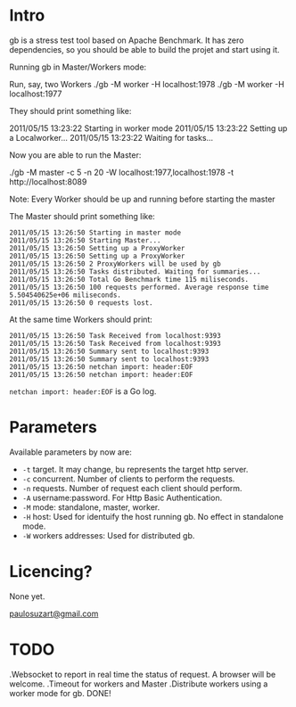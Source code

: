 Intro
=====

gb is a stress test tool based on Apache Benchmark. It has zero dependencies, so you should be able to build the projet and start using it.


Running gb in Master/Workers mode:

Run, say, two Workers
   ./gb -M worker -H localhost:1978 
   ./gb -M worker -H localhost:1977

They should print something like:

   2011/05/15 13:23:22 Starting in worker mode
   2011/05/15 13:23:22 Setting up a Localworker...
   2011/05/15 13:23:22 Waiting for tasks...

Now you are able to run the Master:

   ./gb -M master -c 5 -n 20 -W localhost:1977,localhost:1978 -t http://localhost:8089

Note: Every Worker should be up and running before starting the master

The Master should print something like:

    2011/05/15 13:26:50 Starting in master mode
    2011/05/15 13:26:50 Starting Master...
    2011/05/15 13:26:50 Setting up a ProxyWorker
    2011/05/15 13:26:50 Setting up a ProxyWorker
    2011/05/15 13:26:50 2 ProxyWorkers will be used by gb
    2011/05/15 13:26:50 Tasks distributed. Waiting for summaries...
    2011/05/15 13:26:50 Total Go Benchmark time 115 miliseconds.
    2011/05/15 13:26:50 100 requests performed. Average response time 5.504540625e+06 miliseconds.
    2011/05/15 13:26:50 0 requests lost.

At the same time Workers should print:

    2011/05/15 13:26:50 Task Received from localhost:9393
    2011/05/15 13:26:50 Task Received from localhost:9393
    2011/05/15 13:26:50 Summary sent to localhost:9393
    2011/05/15 13:26:50 Summary sent to localhost:9393
    2011/05/15 13:26:50 netchan import: header:EOF
    2011/05/15 13:26:50 netchan import: header:EOF

`netchan import: header:EOF` is a Go log.   

Parameters
==========

Available parameters by now are:

 *   `-t` target. It may change, bu represents the target http server.
 *   `-c` concurrent. Number of clients to perform the requests.
 *   `-n` requests. Number of request each client should perform.
 *   `-A` username:password. For Http Basic Authentication.
 *   `-M` mode: standalone, master, worker.
 *   `-H` host: Used for identuify the host running gb. No effect in standalone mode.
 *   `-W` workers addresses: Used for distributed gb. 

Licencing?
==========
None yet.

paulosuzart@gmail.com

TODO
====
.Websocket to report in real time the status of request. A browser will be
welcome.
.Timeout for workers and Master
.Distribute workers using a worker mode for gb. DONE!
